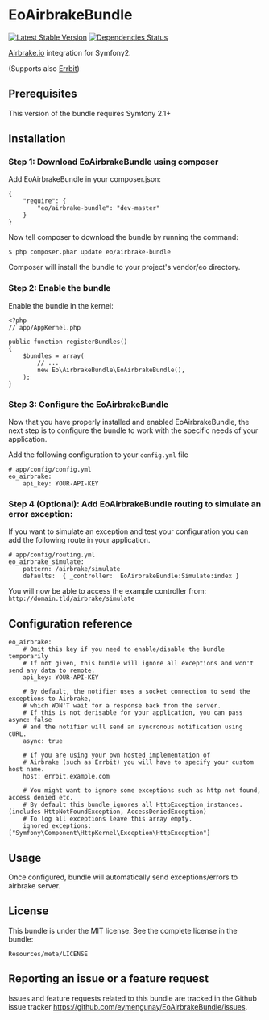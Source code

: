 # EoAirbrakeBundle

[![Latest Stable Version](https://poser.pugx.org/eo/airbrake-bundle/v/stable.png)](https://packagist.org/packages/eo/airbrake-bundle)
[![Dependencies Status](https://www.versioneye.com/php/eo:airbrake-bundle/dev-master/badge.png)](http://depending.in/eymengunay/EoAirbrakeBundle)

[Airbrake.io](https://airbrake.io) integration for Symfony2.

(Supports also [Errbit](https://github.com/errbit/errbit))

## Prerequisites
This version of the bundle requires Symfony 2.1+

## Installation

### Step 1: Download EoAirbrakeBundle using composer
Add EoAirbrakeBundle in your composer.json:

```
{
    "require": {
        "eo/airbrake-bundle": "dev-master"
    }
}
```

Now tell composer to download the bundle by running the command:

```
$ php composer.phar update eo/airbrake-bundle
```

Composer will install the bundle to your project's vendor/eo directory.

### Step 2: Enable the bundle
Enable the bundle in the kernel:

```
<?php
// app/AppKernel.php

public function registerBundles()
{
    $bundles = array(
        // ...
        new Eo\AirbrakeBundle\EoAirbrakeBundle(),
    );
}
```

### Step 3: Configure the EoAirbrakeBundle
Now that you have properly installed and enabled EoAirbrakeBundle, the next step is to configure the bundle to work with the specific needs of your application.

Add the following configuration to your `config.yml` file

```
# app/config/config.yml
eo_airbrake:
    api_key: YOUR-API-KEY
```

### Step 4 (Optional): Add EoAirbrakeBundle routing to simulate an error exception:
If you want to simulate an exception and test your configuration you can add the following route in your application.

```
# app/config/routing.yml
eo_airbrake_simulate:
    pattern: /airbrake/simulate
    defaults:  { _controller:  EoAirbrakeBundle:Simulate:index }
```
You will now be able to access the example controller from: `http://domain.tld/airbrake/simulate`


## Configuration reference

```
eo_airbrake:
    # Omit this key if you need to enable/disable the bundle temporarily 
    # If not given, this bundle will ignore all exceptions and won't send any data to remote.
    api_key: YOUR-API-KEY

    # By default, the notifier uses a socket connection to send the exceptions to Airbrake, 
    # which WON'T wait for a response back from the server. 
    # If this is not derisable for your application, you can pass async: false 
    # and the notifier will send an syncronous notification using cURL.
    async: true

    # If you are using your own hosted implementation of 
    # Airbrake (such as Errbit) you will have to specify your custom host name.
    host: errbit.example.com

    # You might want to ignore some exceptions such as http not found, access denied etc.
    # By default this bundle ignores all HttpException instances. (includes HttpNotFoundException, AccessDeniedException)
    # To log all exceptions leave this array empty.
    ignored_exceptions: ["Symfony\Component\HttpKernel\Exception\HttpException"]

```

## Usage
Once configured, bundle will automatically send exceptions/errors to airbrake server.

## License
This bundle is under the MIT license. See the complete license in the bundle:
```
Resources/meta/LICENSE
```

## Reporting an issue or a feature request
Issues and feature requests related to this bundle are tracked in the Github issue tracker https://github.com/eymengunay/EoAirbrakeBundle/issues.
